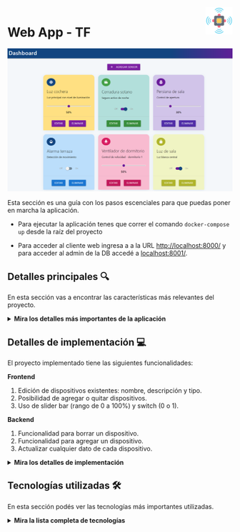 <a >
    <img src="src\frontend\static\images\logo.png" alt="logo" title="Goto IoT" align="right" width="60" height="60" />
</a>

Web App - TF
=======================

![architecture](web_app.png)


Esta sección es una guía con los pasos escenciales para que puedas poner en marcha la aplicación.

- Para ejecutar la aplicación tenes que correr el comando `docker-compose up` desde la raíz del proyecto

- Para acceder al cliente web ingresa a a la URL [http://localhost:8000/](http://localhost:8000/) y para acceder al admin de la DB accedé a [localhost:8001/](http://localhost:8001/). 


## Detalles principales 🔍

En esta sección vas a encontrar las características más relevantes del proyecto.

<details><summary><b>Mira los detalles más importantes de la aplicación</b></summary><br>
<br>


### Organización del proyecto

En la siguiente ilustración podés ver cómo está organizado el proyecto para que tengas en claro qué cosas hay en cada lugar.

```sh
├── db                          # directorio de la DB
│   ├── data                    # estructura y datos de la DB
│   └── dumps                   # directorio de estructuras de la DB
│       └── smart_home.sql      # estructura con la base de datos "smart_home"
└── src                         # directorio codigo fuente
│   ├── backend                 # directorio para el backend de la aplicacion
│   │   ├── index.js            # codigo principal del backend
│   │   ├── mysql-connector.js  # codigo de conexion a la base de datos
│   │   ├── package.json        # configuracion de proyecto NodeJS
│   │   └── package-lock.json   # configuracion de proyecto NodeJS
│   └── frontend                # directorio para el frontend de la aplicacion
│       ├── js                  # codigo javascript que se compila automáticamente
│       ├── static              # donde alojan archivos de estilos, imagenes, fuentes, etc.
│       ├── ts                  # donde se encuentra el codigo TypeScript a desarrollar
│       └── index.html          # archivo principal del cliente HTML
├── docker-compose.yml          # archivo donde se aloja la configuracion completa
├── README.md                   # este archivo
├── CHANGELOG.md                # archivo para guardar los cambios del proyecto
├── LICENSE.md                  # licencia del proyecto
```


</details>

## Detalles de implementación 💻

El proyecto implementado tiene las siguientes funcionalidades:

**Frontend**
1. Edición de dispositivos existentes: nombre, descripción y tipo.
2. Posibilidad de agregar o quitar dispositivos.
3. Uso de slider bar (rango de 0 a 100%) y switch (0 o 1).

**Backend**
1. Funcionalidad para borrar un dispositivo.
2. Funcionalidad para agregar un dispositivo.
3. Actualizar cualquier dato de cada dispositivo.


<details><summary><b>Mira los detalles de implementación</b></summary><br>

### Agregar un dispositivo

- Hacer click sobre el boton "Agregar Sensor" y se abrirá un formulario
- Ingresar los siguiente datos:
    - Nombre del sensor
    - Descripción
    - Tipo de control (Switch o Slider bar)
    - Nombre del icono
    - Valor inicial (decimal de 0 a 1)
- Al completar el formulario dar clik sobre el boton "Crear sennsor"


### Frontend

El frontend de este proyecto fue desarrollado utilizando TypeScript, HTML y la librería Materialize para el diseño visual. El objetivo principal fue crear un dashboard donde se pueden visualizar y gestionar distintos sensores, mostrando cada uno en una tarjeta (card) para facilitar su comprensión y control. Para mantener el código ordenado y modular, las funciones principales se separaron en diferentes archivos según su responsabilidad.

Para la gestión de tarjetas, se utilizan archivos como cardDB.ts, cardAdd.ts, cardEdit.ts, cardEditSendDB.ts y cardDelete.ts. Estos archivos permiten agregar, editar y eliminar tarjetas de manera eficiente. El archivo cardSlider.ts se encarga de implementar los sliders o switches que aparecen en las tarjetas, facilitando el cambio de estado de los sensores de forma visual y rápida. Además, device.ts maneja aspectos específicos del dispositivo donde se ejecuta la aplicación, adaptando la funcionalidad según sea necesario. En las siguietnes lineas se detalla cada script TypeScript con su respectiva funcioanlidad.

- cardDB.ts: Gestiona obtener informacion de la base de datos y cargar en cada tarjeta.
- cardAdd.ts: Función para agregar nuevas tarjetas, incluyendo la validación de los datos ingresados por el usuario.
- cardEdit.ts: Permite editar tarjetas existentes, se activa con el boton "Editar", mostrando los datos actuales en el formulario de edición.
- cardEditSendDB.ts: Se encarga de enviar los cambios realizados en la edición de una tarjeta a la base de datos local.
- cardDelete.ts: Gestiona la eliminación de tarjetas, a trves del boton "Eliminar", solicitando confirmación antes de borrar.
- cardSlider.ts: Implementa el slider o switch dentro de cada tarjeta, permitiendo cambiar el estado de los sensores de forma visual.
- mian.ts: Organiza todas las funciones independientes.

En cuanto a la interacción del usuario, este puede agregar nuevas tarjetas llenando un formulario, editar las tarjetas existentes (con validaciones para asegurar la integridad de los datos), y eliminar tarjetas, siempre solicitando confirmación para evitar borrados accidentales. La navegación entre las tarjetas se realiza de manera sencilla gracias al slider, y la aplicación muestra mensajes claros para informar sobre el estado de las acciones realizadas. Se priorizó la modularidad del código, la persistencia local de los datos y la retroalimentación inmediata al usuario para asegurar una experiencia fluida y confiable.

Principales interacciones de usuario:

- Agregar una nueva tarjeta llenando un formulario con validación.
- Editar tarjetas ya creadas, mostrando los datos actuales para modificarlos.
- Eliminar tarjetas, siempre pidiendo confirmación antes.
- Navegar entre tarjetas usando un slider visual.
- Recibir mensajes de error o confirmación según lo que se haga.

### Backend

El backend, desarrollado en Node.js con JavaScript, utiliza Express para gestionar las rutas HTTP y MySQL para la persistencia de datos. El archivo index.js actúa como servidor, recibiendo solicitudes del frontend y respondiendo con la información solicitada. La conexión a la base de datos MySQL se realiza a través de mysql-connector.js, permitiendo ejecutar consultas SQL para gestionar los datos de las tarjetas.

La estructura de la base de datos está definida en smart_home.sql, asegurando la integridad de los datos. El archivo package.json gestiona las dependencias necesarias, como Express y el conector de MySQL.

El frontend se comunica con el backend mediante solicitudes HTTP, permitiendo operaciones CRUD (crear, leer, actualizar, eliminar) sobre las tarjetas. El backend procesa estas solicitudes, interactúa con la base de datos y responde al cliente web con los resultados.

Entre las responsabilidades más relevantes del backend se encuentran:

- Gestionar la autenticación y el flujo de datos entre el cliente web y la base de datos.
- Ejecutar operaciones CRUD sobre las tarjetas de manera eficiente y segura.
- Mantener la integridad y consistencia de los datos almacenados en MySQL.
- Responder al frontend con información actualizada y mensajes de estado claros.
- Facilitar la escalabilidad y el mantenimiento del sistema gracias a su estructura modular.

<details><summary><b>Endpoints disponibles</b></summary><br>


1) Obtener todos los dispositivos.

```json
{
    "method": "GET",
    "endpoint": "/devices/",
    "request_headers": "application/json",
    "request_body": "",
    "response_code": 200,
    "response_body": [
        {
            "id": 1,
            "name": "Luz 2",
            "description": "Luz de la cocina",
            "tipo": 0,
            "valor": null,
            "iconMate": "toys"
        }
    ]
}
``` 

2) Crear un nuevo dispositivo.

```json
{
    "method": "POST",
    "endpoint": "/devices/",
    "request_headers": "application/json",
    "request_body": {
        "name": "Bedroom Light",
        "description": "Luz del dormitorio",
        "tipo": 0,
        "valor": 0,
        "iconMate": "light_bulb"
    },
    "response_code": 201,
    "response_body": {
        "message": "Dispositivo creado exitosamente",
        "id": 3
    }
}
``` 

3) Actualizar un dispositivo existente.

```json
{
    "method": "PUT",
    "endpoint": "/devices/:id",
    "request_headers": "application/json",
    "request_body": {
        "name": "Updated Device Name",
        "valor": 1,
        "description": "Nueva descripción"
    },
    "response_code": 200,
    "response_body": {
        "message": "Dispositivo actualizado"
    }
}
``` 

4) Eliminar un dispositivo.

```json
{
    "method": "DELETE",
    "endpoint": "/devices/:id",
    "request_headers": "application/json",
    "request_body": "",
    "response_code": 200,
    "response_body": {
        "message": "Dispositivo eliminado"
    }
}
``` 

</details>

</details>


## Tecnologías utilizadas 🛠️

En esta sección podés ver las tecnologías más importantes utilizadas.

<details><summary><b>Mira la lista completa de tecnologías</b></summary><br>

* [Docker](https://www.docker.com/) - Ecosistema que permite la ejecución de contenedores de software.
* [Docker Compose](https://docs.docker.com/compose/) - Herramienta que permite administrar múltiples contenedores de Docker.
* [Node JS](https://nodejs.org/es/) - Motor de ejecución de código JavaScript en backend.
* [MySQL](https://www.mysql.com/) - Base de datos para consultar y almacenar datos.
* [PHPMyAdmin](https://www.phpmyadmin.net/) - Administrador web de base de datos.
* [Material Design](https://material.io/design) - Bibliotecas de estilo responsive para aplicaciones web.
* [TypeScript](https://www.typescriptlang.org/) - Superset de JavaScript tipado y con clases.

</details>

